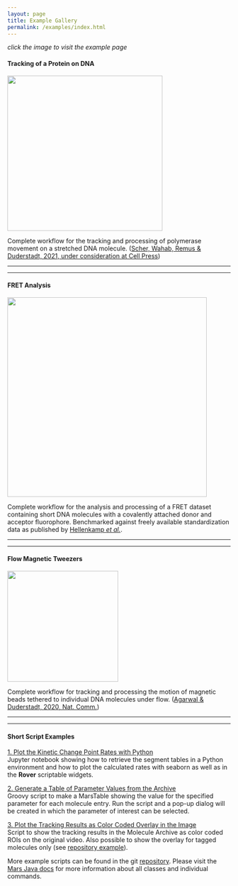 ```yaml
---
layout: page
title: Example Gallery
permalink: /examples/index.html
---
```


*click the image to visit the example page*

#### Tracking of a Protein on DNA

[<img align='center' src='{{site.baseurl}}/examples/img/index/img2.png' width='350' />](track-position-on-DNA)

Complete workflow for the tracking and processing of polymerase movement on a stretched DNA molecule. ([Scher, Wahab, Remus & Duderstadt, 2021, under consideration at Cell Press](https://papers.ssrn.com/sol3/papers.cfm?abstract_id=3775178))


---
---

#### FRET Analysis

[<img align='center' src='{{site.baseurl}}/examples/img/index/img3.png' width='450' />](FRET)

Complete workflow for the analysis and processing of a FRET dataset containing short DNA molecules with a covalently attached donor and acceptor fluorophore. Benchmarked against freely available standardization data as published by [Hellenkamp *et al.*](https://www.nature.com/articles/s41592-018-0085-0).

---
---

#### Flow Magnetic Tweezers

[<img align='center' src='{{site.baseurl}}/examples/img/index/img1.png' width='250' />](flow-Magnetic-Tweezers)


Complete workflow for tracking and processing the motion of magnetic beads tethered to individual DNA molecules under flow. ([Agarwal & Duderstadt, 2020, Nat. Comm.](https://www.nature.com/articles/s41467-020-18456-y))

---
---


#### Short Script Examples

[1. Plot the Kinetic Change Point Rates with Python](https://github.com/duderstadt-lab/mars-tutorials/blob/master/Example_scripts_and_notebooks/13_KCP_widget_and_jupyter_plot.ipynb)  
Jupyter notebook showing how to retrieve the segment tables in a Python environment and how to plot the calculated rates with seaborn as well as in the **Rover** scriptable widgets.

[2. Generate a Table of Parameter Values from the Archive](https://github.com/duderstadt-lab/mars-tutorials/blob/master/Example_scripts_and_notebooks/09_Generate_a_table_of_parameter_values.groovy)  
Groovy script to make a MarsTable showing the value for the specified parameter for each molecule entry. Run the script and a pop-up dialog will be created in which the parameter of interest can be selected.

[3. Plot the Tracking Results as Color Coded Overlay in the Image](https://github.com/duderstadt-lab/mars-tutorials/blob/master/Example_scripts_and_notebooks/04_Color_coded_tracks_overlay.groovy)  
Script to show the tracking results in the Molecule Archive as color coded ROIs on the original video. Also possible to show the overlay for tagged molecules only (see [repository example](https://github.com/duderstadt-lab/mars-tutorials/blob/master/Example_scripts_and_notebooks/05_Color_coded_tracks_overlay_tagged.groovy)).



More example scripts can be found in the git [repository](https://github.com/duderstadt-lab/mars-tutorials). Please visit the [Mars Java docs](https://duderstadt-lab.github.io/mars-core/javadoc/) for more information about all classes and individual commands.
